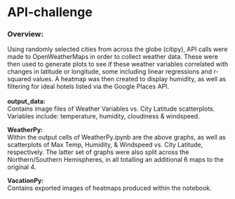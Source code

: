 # API-challenge

<h3>Overview:</h3>
Using randomly selected cities from across the globe (citipy), API calls were made to OpenWeatherMaps in order to collect weather data. These were then used to generate plots to see if these weather variables correlated with changes in latitude or longitude, some including linear regressions and r-squared values. A heatmap was then created to display humidity, as well as filtering for ideal hotels listed via the Google Places API. </br>
</br>
<b>output_data:</b></br>
Contains image files of Weather Variables vs. City Latitude scatterplots. Variables include: temperature, humidity, cloudiness & windspeed. 

<b>WeatherPy:</b></br>
Within the output cells of WeatherPy.ipynb are the above graphs, as well as scatterplots of Max Temp, Humidity, & Windspeed vs. City Latitude, respectively. The latter set of graphs were also split across the Northern/Southern Hemispheres, in all totalling an additional 6 maps to the original 4. 

<b>VacationPy:</b></br>
Contains exported images of heatmaps produced within the notebook. 
